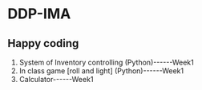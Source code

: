 # DDP-IMA

## Happy coding

1. System of Inventory controlling (Python)------Week1
2. In class game [roll and light] (Python)------Week1
3. Calculator------Week1
